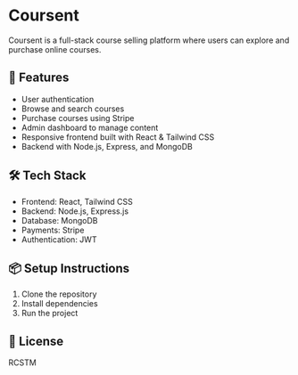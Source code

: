# Coursent

Coursent is a full-stack course selling platform where users can explore and purchase online courses.

## 🚀 Features
- User authentication
- Browse and search courses
- Purchase courses using Stripe
- Admin dashboard to manage content
- Responsive frontend built with React & Tailwind CSS
- Backend with Node.js, Express, and MongoDB

## 🛠️ Tech Stack
- Frontend: React, Tailwind CSS
- Backend: Node.js, Express.js
- Database: MongoDB
- Payments: Stripe
- Authentication: JWT

## 📦 Setup Instructions
1. Clone the repository
2. Install dependencies
3. Run the project

## 📄 License
RCSTM
